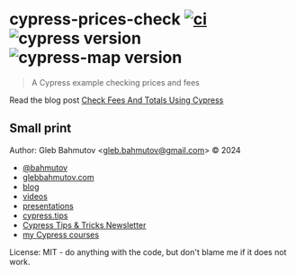 # cypress-prices-check [![ci](https://github.com/bahmutov/cypress-prices-check/actions/workflows/ci.yml/badge.svg)](https://github.com/bahmutov/cypress-prices-check/actions/workflows/ci.yml) ![cypress version](https://img.shields.io/badge/cypress-13.6.6-brightgreen) ![cypress-map version](https://img.shields.io/badge/cypress--map-1.36.2-brightgreen)

> A Cypress example checking prices and fees

Read the blog post [Check Fees And Totals Using Cypress](https://glebbahmutov.com/blog/check-fees-using-cypress/)

## Small print

Author: Gleb Bahmutov &lt;gleb.bahmutov@gmail.com&gt; &copy; 2024

- [@bahmutov](https://twitter.com/bahmutov)
- [glebbahmutov.com](https://glebbahmutov.com)
- [blog](https://glebbahmutov.com/blog)
- [videos](https://www.youtube.com/glebbahmutov)
- [presentations](https://slides.com/bahmutov)
- [cypress.tips](https://cypress.tips)
- [Cypress Tips & Tricks Newsletter](https://cypresstips.substack.com/)
- [my Cypress courses](https://cypress.tips/courses)

License: MIT - do anything with the code, but don't blame me if it does not work.
